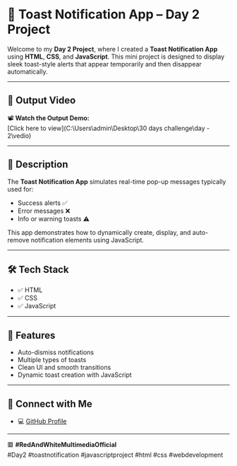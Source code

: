 # 🔔 Toast Notification App – Day 2 Project

Welcome to my **Day 2 Project**, where I created a **Toast Notification App** using **HTML**, **CSS**, and **JavaScript**. This mini project is designed to display sleek toast-style alerts that appear temporarily and then disappear automatically.

---

## 🎥 Output Video

📽️ **Watch the Output Demo:**  
[Click here to view](C:\Users\admin\Desktop\30 days challenge\day - 2\vedio)  

---

## 📌 Description

The **Toast Notification App** simulates real-time pop-up messages typically used for:
- Success alerts ✅  
- Error messages ❌  
- Info or warning toasts ⚠️  

This app demonstrates how to dynamically create, display, and auto-remove notification elements using JavaScript.

---

## 🛠️ Tech Stack

- ✅ HTML  
- ✅ CSS  
- ✅ JavaScript

---

## 🚀 Features

- Auto-dismiss notifications  
- Multiple types of toasts  
- Clean UI and smooth transitions  
- Dynamic toast creation with JavaScript

---

## 🔗 Connect with Me

- 💻 [GitHub Profile](https://github.com/ABHILASHsrigan)

---

🟥 **#RedAndWhiteMultimediaOfficial**  
#Day2 #toastnotification #javascriptproject #html #css #webdevelopment

